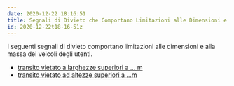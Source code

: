 ```yaml
---
date: 2020-12-22 18:16:51
title: Segnali di Divieto che Comportano Limitazioni alle Dimensioni e Massa
id: 2020-12-22t18-16-51z
---
```


I seguenti segnali di divieto comportano limitazioni alle dimensioni e alla
massa dei veicoli degli utenti.

- [transito vietato a larghezze superiori a ... m](./2020-12-22t18-20-02z.md)
- [transito vietato ad altezze superiori a ...m](./2020-12-22t18-30-25z.md)
